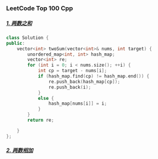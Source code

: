 ### LeetCode Top 100 Cpp

##### [1. 两数之和](https://leetcode.cn/problems/two-sum/)

```c++
class Solution {
public:
	vector<int> twoSum(vector<int>& nums, int target) {
		unordered_map<int, int> hash_map;
		vector<int> re;
		for (int i = 0; i < nums.size(); ++i) {
			int cp = target - nums[i];
			if (hash_map.find(cp) != hash_map.end()) {
				re.push_back(hash_map[cp]);
				re.push_back(i);
			}
			else {
				hash_map[nums[i]] = i;
			}
		}
        return re;

	}
};
```

##### [2. 两数相加](https://leetcode.cn/problems/add-two-numbers/)


